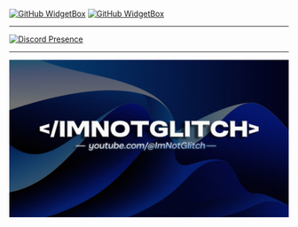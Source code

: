 [![GitHub WidgetBox](https://github-widgetbox.vercel.app/api/profile?username=ImNotGlitch&data=followers,repositories,stars,commits&theme=darkmode)](https://github.com/Jurredr/github-widgetbox)
[![GitHub WidgetBox](https://github-widgetbox.vercel.app/api/skills?languages=java&includeNames=true&theme=darkmode
)](https://github.com/Jurredr/github-widgetbox)

<hr>

[![Discord Presence](https://lanyard.cnrad.dev/api/1166436494446170123)](https://discord.com/users/1166436494446170123)

<hr>

<img src="https://raw.githubusercontent.com/ImNotGlitch/ImNotGlitch/refs/heads/main/glitch-best-quality.jpg">


